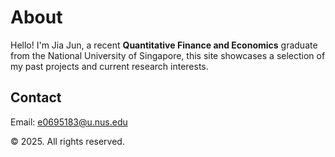 <html lang="en">
<head>
  <meta charset="UTF-8">

  <!-- Header section: Name and brief intro -->
  <h1>About</h1>
  <p>Hello! I'm Jia Jun, a recent <strong>Quantitative Finance and Economics</strong> graduate from the National University of Singapore, this site showcases a selection of my past projects and current research interests.</p>

  <!-- Contact section -->
  <div class="section">
    <h2>Contact</h2>
    <p>Email: <a href="e0695183@u.nus.edu">e0695183@u.nus.edu</a></p>
  </div>

  <!-- Footer or custom message -->
  <footer>
    <p>© 2025. All rights reserved.</p>
  </footer>

